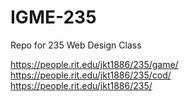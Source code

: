 # IGME-235
Repo for 235 Web Design Class

https://people.rit.edu/jkt1886/235/game/ <br />
https://people.rit.edu/jkt1886/235/cod/ <br />
https://people.rit.edu/jkt1886/235/
